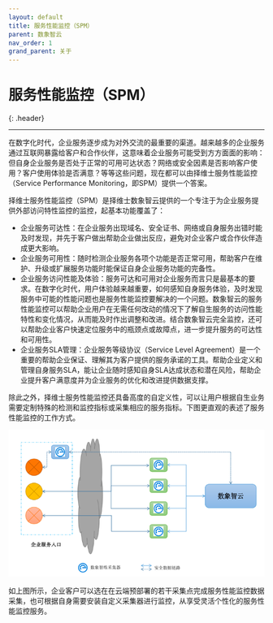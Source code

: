 ```yaml
---
layout: default
title: 服务性能监控（SPM）
parent: 数象智云
nav_order: 1
grand_parent: 关于
---
```


# 服务性能监控（SPM）
{: .header}

---

在数字化时代，企业服务逐步成为对外交流的最重要的渠道。越来越多的企业服务通过互联网暴露给客户和合作伙伴，这意味着企业服务可能受到方方面面的影响：但自身企业服务是否处于正常的可用可达状态？网络或安全因素是否影响客户使用？客户使用体验是否满意？等等这些问题，现在都可以由择维士服务性能监控（Service Performance Monitoring，即SPM）提供一个答案。

择维士服务性能监控（SPM）是择维士数象智云提供的一个专注于为企业服务提供外部访问特性监控的监控，起基本功能覆盖了：
* 企业服务可达性：在企业服务出现域名、安全证书、网络或自身服务出错时能及时发现，并先于客户做出帮助企业做出反应，避免对企业客户或合作伙伴造成更大影响。
* 企业服务可用性：随时检测企业服务各项个功能是否正常可用，帮助客户在维护、升级或扩展服务功能时能保证自身企业服务功能的完备性。
* 企业服务访问性能及体验：服务可达和可用对企业服务而言只是最基本的要求。在数字化时代，用户体验越来越重要，如何感知自身服务体验，及时发现服务中可能的性能问题也是服务性能监控要解决的一个问题。数象智云的服务性能监控可以帮助企业用户在无需任何改动的情况下了解自生服务的访问性能特性和变化情况，从而能及时作出调整和改进。结合数象智云完全监控，还可以帮助企业客户快速定位服务中的瓶颈点或故障点，进一步提升服务的可达性和可用性。
* 企业服务SLA管理：企业服务等级协议（Service Level Agreement）是一个重要的帮助企业保证、理解其为客户提供的服务承诺的工具。帮助企业定义和管理自身服务SLA，能让企业随时感知自身SLA达成状态和潜在风险，帮助企业提升客户满意度并为企业服务的优化和改进提供数据支撑。

除此之外，择维士服务性能监控还具备高度的自定义性，可以让用户根据自生业务需要定制特殊的检测和监控指标或采集相应的服务指标。下图更直观的表述了服务性能监控的工作方式。

![spm.png](/assets/images/about/spm.png)

如上图所示，企业客户可以选在在云端预部署的若干采集点完成服务性能监控数据采集，也可根据自身需要安装自定义采集器进行监控，从享受灵活个性化的服务性能监控服务。
